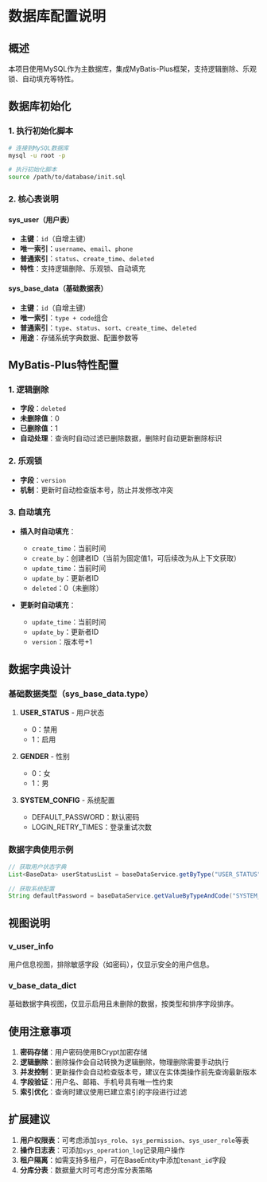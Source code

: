 # 数据库配置说明

## 概述

本项目使用MySQL作为主数据库，集成MyBatis-Plus框架，支持逻辑删除、乐观锁、自动填充等特性。

## 数据库初始化

### 1. 执行初始化脚本

```bash
# 连接到MySQL数据库
mysql -u root -p

# 执行初始化脚本
source /path/to/database/init.sql
```

### 2. 核心表说明

#### sys_user（用户表）
- **主键**：`id`（自增主键）
- **唯一索引**：`username`、`email`、`phone`
- **普通索引**：`status`、`create_time`、`deleted`
- **特性**：支持逻辑删除、乐观锁、自动填充

#### sys_base_data（基础数据表）
- **主键**：`id`（自增主键）
- **唯一索引**：`type + code`组合
- **普通索引**：`type`、`status`、`sort`、`create_time`、`deleted`
- **用途**：存储系统字典数据、配置参数等

## MyBatis-Plus特性配置

### 1. 逻辑删除
- **字段**：`deleted`
- **未删除值**：0
- **已删除值**：1
- **自动处理**：查询时自动过滤已删除数据，删除时自动更新删除标识

### 2. 乐观锁
- **字段**：`version`
- **机制**：更新时自动检查版本号，防止并发修改冲突

### 3. 自动填充
- **插入时自动填充**：
  - `create_time`：当前时间
  - `create_by`：创建者ID（当前为固定值1，可后续改为从上下文获取）
  - `update_time`：当前时间
  - `update_by`：更新者ID
  - `deleted`：0（未删除）

- **更新时自动填充**：
  - `update_time`：当前时间
  - `update_by`：更新者ID
  - `version`：版本号+1

## 数据字典设计

### 基础数据类型（sys_base_data.type）

1. **USER_STATUS** - 用户状态
   - 0：禁用
   - 1：启用

2. **GENDER** - 性别
   - 0：女
   - 1：男

3. **SYSTEM_CONFIG** - 系统配置
   - DEFAULT_PASSWORD：默认密码
   - LOGIN_RETRY_TIMES：登录重试次数

### 数据字典使用示例

```java
// 获取用户状态字典
List<BaseData> userStatusList = baseDataService.getByType("USER_STATUS");

// 获取系统配置
String defaultPassword = baseDataService.getValueByTypeAndCode("SYSTEM_CONFIG", "DEFAULT_PASSWORD");
```

## 视图说明

### v_user_info
用户信息视图，排除敏感字段（如密码），仅显示安全的用户信息。

### v_base_data_dict
基础数据字典视图，仅显示启用且未删除的数据，按类型和排序字段排序。

## 使用注意事项

1. **密码存储**：用户密码使用BCrypt加密存储
2. **逻辑删除**：删除操作会自动转换为逻辑删除，物理删除需要手动执行
3. **并发控制**：更新操作会自动检查版本号，建议在实体类操作前先查询最新版本
4. **字段验证**：用户名、邮箱、手机号具有唯一性约束
5. **索引优化**：查询时建议使用已建立索引的字段进行过滤

## 扩展建议

1. **用户权限表**：可考虑添加`sys_role`、`sys_permission`、`sys_user_role`等表
2. **操作日志表**：可添加`sys_operation_log`记录用户操作
3. **租户隔离**：如需支持多租户，可在BaseEntity中添加`tenant_id`字段
4. **分库分表**：数据量大时可考虑分库分表策略 
